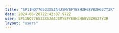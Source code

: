 ```yaml
---
title: "SP11NQ776533XSJA4JSMY8FYE8H3H68VBZHG27Y3R"
date: 2024-06-20T22:42:07.972Z
user: SP11NQ776533XSJA4JSMY8FYE8H3H68VBZHG27Y3R
layout: "users"
---
```

    